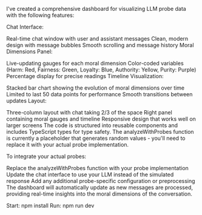 I've created a comprehensive dashboard for visualizing LLM probe data with the following features:

Chat Interface:

Real-time chat window with user and assistant messages
Clean, modern design with message bubbles
Smooth scrolling and message history
Moral Dimensions Panel:

Live-updating gauges for each moral dimension
Color-coded variables (Harm: Red, Fairness: Green, Loyalty: Blue, Authority: Yellow, Purity: Purple)
Percentage display for precise readings
Timeline Visualization:

Stacked bar chart showing the evolution of moral dimensions over time
Limited to last 50 data points for performance
Smooth transitions between updates
Layout:

Three-column layout with chat taking 2/3 of the space
Right panel containing moral gauges and timeline
Responsive design that works well on larger screens
The code is structured into reusable components and includes TypeScript types for type safety. The analyzeWithProbes function is currently a placeholder that generates random values - you'll need to replace it with your actual probe implementation.

To integrate your actual probes:

Replace the analyzeWithProbes function with your probe implementation
Update the chat interface to use your LLM instead of the simulated response
Add any additional probe-specific configuration or preprocessing
The dashboard will automatically update as new messages are processed, providing real-time insights into the moral dimensions of the conversation.

Start: npm install
Run: npm run dev
